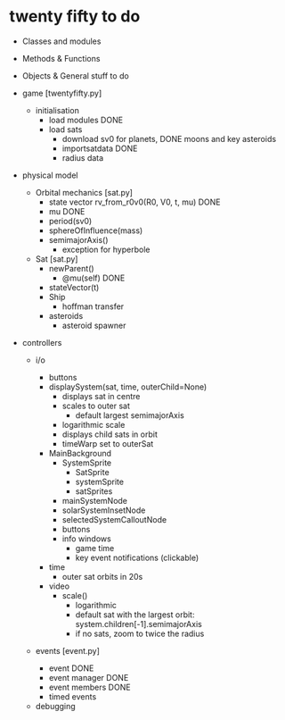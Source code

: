# twenty fifty to do

* Classes and modules
+ Methods & Functions
- Objects & General stuff to do


* game [twentyfifty.py]
	+ initialisation
		+ load modules DONE
		+ load sats
			- download sv0 for 
				planets, DONE
				moons and 
				key asteroids
			+ importsatdata DONE
			- radius data

* physical model
	* Orbital mechanics [sat.py]
		+ state vector rv_from_r0v0(R0, V0, t, mu) DONE
		+ mu DONE
		+ period(sv0)
		+ sphereOfInfluence(mass)
		+ semimajorAxis()
			- exception for hyperbole
	* Sat [sat.py]
		+ newParent()
			+ @mu(self) DONE
		+ stateVector(t)
		* Ship
			+ hoffman transfer
		* asteroids
			* asteroid spawner

* controllers
	* i/o
		* buttons	
		+ displaySystem(sat, time, outerChild=None)
			- displays sat in centre
			- scales to outer sat 
				- default largest semimajorAxis
			- logarithmic scale
			- displays child sats in orbit
			- timeWarp set to outerSat
		* MainBackground
			* SystemSprite
				* SatSprite
				- systemSprite
				- satSprites
			- mainSystemNode
			- solarSystemInsetNode
			- selectedSystemCalloutNode
			* buttons
			* info windows
				* game time
				- key event notifications (clickable)
		* time
			+ outer sat orbits in 20s
		* video
			+ scale()
				- logarithmic
				- default sat with the largest orbit: system.children[-1].semimajorAxis
				- if no sats, zoom to twice the radius

		
	* events [event.py]
		* event DONE
		* event manager DONE
		- event members DONE
		* timed events
		
	- debugging
